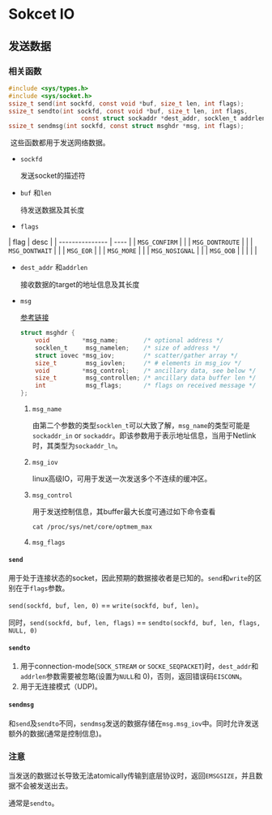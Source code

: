 # Sokcet IO

## 发送数据

### 相关函数

```c
#include <sys/types.h>
#include <sys/socket.h>
ssize_t send(int sockfd, const void *buf, size_t len, int flags);
ssize_t sendto(int sockfd, const void *buf, size_t len, int flags,
					const struct sockaddr *dest_addr, socklen_t addrlen);
ssize_t sendmsg(int sockfd, const struct msghdr *msg, int flags);
```

​	这些函数都用于发送网络数据。

- `sockfd`

    发送socket的描述符

- `buf` 和`len` 

    待发送数据及其长度

- `flags`
	

| flag            | desc |
	| --------------- | ---- |
	| `MSG_CONFIRM`   |      |
	| `MSG_DONTROUTE` |      |
	| `MSG_DONTWAIT`  |      |
	| `MSG_EOR`       |      |
	| `MSG_MORE`      |      |
	| `MSG_NOSIGNAL`  |      |
	| `MSG_OOB`       |      |
	|                 |      |
	
	
	
- `dest_addr` 和`addrlen`

    接收数据的target的地址信息及其长度

- `msg`

    [参考链接](https://linux.die.net/man/2/recv)
    
    ```c
    struct msghdr {
        void         *msg_name;       /* optional address */
        socklen_t     msg_namelen;    /* size of address */
        struct iovec *msg_iov;        /* scatter/gather array */
        size_t        msg_iovlen;     /* # elements in msg_iov */
        void         *msg_control;    /* ancillary data, see below */
        size_t        msg_controllen; /* ancillary data buffer len */
        int           msg_flags;      /* flags on received message */
    };
    ```
    
     1. `msg_name` 
    
        由第二个参数的类型`socklen_t`可以大致了解，`msg_name`的类型可能是`sockaddr_in` or `sockaddr`。即该参数用于表示地址信息，当用于Netlink时，其类型为`sockaddr_ln`。
    
     2. `msg_iov`
    
        linux高级IO，可用于发送一次发送多个不连续的缓冲区。
        
    3. `msg_control`
    
        用于发送控制信息，其buffer最大长度可通过如下命令查看
    
        `cat /proc/sys/net/core/optmem_max`
    
    4. `msg_flags`
    
        

#### `send`

用于处于连接状态的socket，因此预期的数据接收者是已知的。`send`和`write`的区别在于`flags`参数。

`send(sockfd, buf, len, 0)` == `write(sockfd, buf, len)`。

同时，`send(sockfd, buf, len, flags)` == `sendto(sockfd, buf, len, flags, NULL, 0)`

#### `sendto`

1. 用于connection-mode(`SOCK_STREAM` or `SOCKE_SEQPACKET`)时，`dest_addr`和`addrlen`参数需要被忽略(设置为`NULL`和 0)，否则，返回错误码`EISCONN`。
2. 用于无连接模式（UDP)。

#### `sendmsg`

和`send`及`sendto`不同，`sendmsg`发送的数据存储在`msg.msg_iov`中。同时允许发送额外的数据(通常是控制信息)。



### 注意

当发送的数据过长导致无法atomically传输到底层协议时，返回`EMSGSIZE`，并且数据不会被发送出去。

通常是`sendto`。



